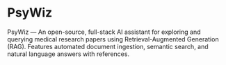 # PsyWiz
PsyWiz — An open-source, full-stack AI assistant for exploring and querying medical research papers using Retrieval-Augmented Generation (RAG). Features automated document ingestion, semantic search, and natural language answers with references.
